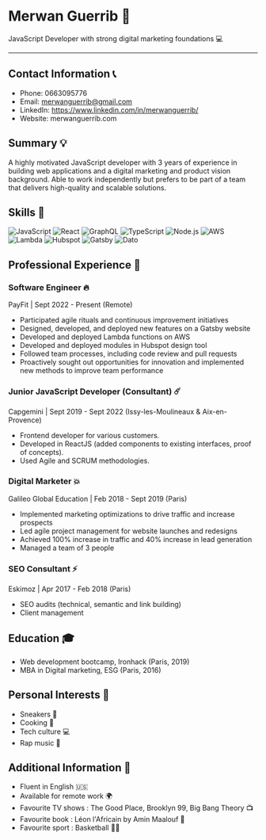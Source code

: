 # Merwan Guerrib 👾
JavaScript Developer with strong digital marketing foundations 💻

---


## Contact Information 📞

- Phone: 0663095776
- Email: merwanguerrib@gmail.com
- LinkedIn: https://www.linkedin.com/in/merwanguerrib/
- Website: merwanguerrib.com

## Summary 💡

A highly motivated JavaScript developer with 3 years of experience in building web applications and a digital marketing and product vision background. Able to work independently but prefers to be part of a team that delivers high-quality and scalable solutions.

## Skills 🦾

![JavaScript](https://img.shields.io/badge/-JavaScript-EFD81D?style=flat-square)
![React](https://img.shields.io/badge/-React-61DAFB?style=flat-square)
![GraphQL](https://img.shields.io/badge/-GraphQL-E00198?style=flat-square)
![TypeScript](https://img.shields.io/badge/-TypeScript-3077C6?style=flat-square)
![Node.js](https://img.shields.io/badge/-Node.js-339933?style=flat-square)
![AWS](https://img.shields.io/badge/AWS-EA5F06?style=flat-square)
![Lambda](https://img.shields.io/badge/Lambda-D96609?style=flat-square)
![Hubspot](https://img.shields.io/badge/Hubspot-FF5B34?style=flat-square)
![Gatsby](https://img.shields.io/badge/Gatsby-542C84?style=flat-square)
![Dato](https://img.shields.io/badge/Dato-FF7C66?style=flat-square)

## Professional Experience 💼

### Software Engineer 🔥

PayFit | Sept 2022 - Present (Remote)

- Participated agile rituals and continuous improvement initiatives
- Designed, developed, and deployed new features on a Gatsby website
- Developed and deployed Lambda functions on AWS
- Developed and deployed modules in Hubspot design tool
- Followed team processes, including code review and pull requests
- Proactively sought out opportunities for innovation and implemented new methods to improve team performance

### Junior JavaScript Developer (Consultant) ☄️

Capgemini | Sept 2019 - Sept 2022 (Issy-les-Moulineaux & Aix-en-Provence)

- Frontend developer for various customers. 
- Developed in ReactJS (added components to existing interfaces, proof of concepts).
- Used Agile and SCRUM methodologies.

### Digital Marketer 💥

Galileo Global Education | Feb 2018 - Sept 2019 (Paris)

- Implemented marketing optimizations to drive traffic and increase prospects
- Led agile project management for website launches and redesigns
- Achieved 100% increase in traffic and 40% increase in lead generation
- Managed a team of 3 people

### SEO Consultant ⚡️

Eskimoz | Apr 2017 - Feb 2018 (Paris)

- SEO audits (technical, semantic and link building)
- Client management


## Education 🎓

- Web development bootcamp, Ironhack (Paris, 2019) 
- MBA in Digital marketing, ESG (Paris, 2016)

## Personal Interests 🎉

- Sneakers 👟
- Cooking 🍳
- Tech culture 💻
- Rap music 🎤

## Additional Information 📜

- Fluent in English 🇺🇸
- Available for remote work 🌍
- Favourite TV shows : The Good Place, Brooklyn 99, Big Bang Theory 📺
- Favourite book : Léon l'Africain by Amin Maalouf 📖
- Favourite sport : Basketball ⛹🏼
